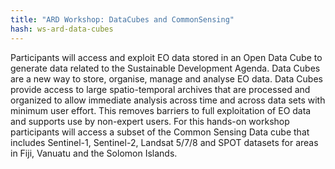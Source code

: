 ```yaml
---
title: "ARD Workshop: DataCubes and CommonSensing"
hash: ws-ard-data-cubes
---
```


Participants will access and exploit EO data stored in an Open Data Cube to generate data related to the Sustainable Development Agenda. Data Cubes are a new way to store, organise, manage and analyse EO data. Data Cubes provide access to large spatio-temporal archives that are processed and organized to allow immediate analysis across time and across data sets with minimum user effort. This removes barriers to full exploitation of EO data and supports use by non-expert users. For this hands-on workshop participants will access a subset of the Common Sensing Data cube that includes Sentinel-1, Sentinel-2, Landsat 5/7/8 and SPOT datasets for areas in Fiji, Vanuatu and the Solomon Islands.

